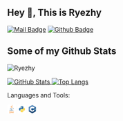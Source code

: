 ## Hey 👋, This is Ryezhy

[![Mail Badge](https://img.shields.io/badge/-11812109@mail.sustech.edu.cn-c14438?style=flat&logo=Gmail&logoColor=white&link=mailto:11812109@mail.sustech.edu.cn)](mailto:2650610676@QQ.com) [![Github Badge](https://img.shields.io/badge/-Ryezhy-grey?style=flat&logo=github&logoColor=white&link=https://github.com/ryyyc/)](https://github.com/Ryezhy/)
## Some of my Github Stats
<p align=left> <img src=https://komarev.com/ghpvc/?username=Ryezhy alt=Ryezhy /> </p>

<a href="https://github.com/Ryezhy">
  <img align="center" alt="GitHub Stats" src="https://github-readme-stats.vercel.app/api?username=ryyyc&show_icons=true&include_all_commits=true" />
</a>
<a href="https://github.com/Ryezhy">
  <img align="center" alt="Top Langs" src="https://github-readme-stats.vercel.app/api/top-langs/?username=ryyyc&layout=compact" />
</a>

Languages and Tools:

<code><img height="20" src="https://raw.githubusercontent.com/github/explore/80688e429a7d4ef2fca1e82350fe8e3517d3494d/topics/java/java.png" alt="java"></code>
<code><img height="20" src="https://raw.githubusercontent.com/github/explore/80688e429a7d4ef2fca1e82350fe8e3517d3494d/topics/python/python.png" alt="python"></code>
<code><img height="20" src="https://raw.githubusercontent.com/github/explore/80688e429a7d4ef2fca1e82350fe8e3517d3494d/topics/cpp/cpp.png" alt="cpp"></code>


<!--
**Ryyyc/ryyyc** is a ✨ _special_ ✨ repository because its `README.md` (this file) appears on your GitHub profile.



![Visitor Count](https://profile-counter.glitch.me/Ryezhy/count.svg)

[![wakatime](https://wakatime.com/badge/user/cced6ed5-8c53-42f4-95fc-eff84dc461e4.svg)](https://wakatime.com/@cced6ed5-8c53-42f4-95fc-eff84dc461e4)

[![Harlok's WakaTime stats](https://github-readme-stats.vercel.app/api/wakatime?username=cced6ed5-8c53-42f4-95fc-eff84dc461e4&locale=cn)](https://github.com/anuraghazra/github-readme-stats)

[![GitHub Streak](https://streak-stats.demolab.com?user=Ryezhy&theme=transparent&hide_border=%E9%94%99%E8%AF%AF%E7%9A%84&locale=zh_Hans)](https://git.io/streak-stats)

![Anurag's GitHub stats](https://github-readme-stats.vercel.app/api?username=Ryezhy&show_icons=true&theme=default&locale=cn)

[![Top Langs](https://github-readme-stats.vercel.app/api/top-langs/?username=Ryezhy&layout=compact&locale=cn)](https://github.com/anuraghazra/github-readme-stats)

[![Ashutosh's github activity graph](https://github-readme-activity-graph.vercel.app/graph?username=Ryezhy&theme=dracula)](https://github.com/ashutosh00710/github-readme-activity-graph)

[![trophy](https://github-profile-trophy.vercel.app/?username=Ryezhy)](https://github.com/Ryezhy/github-profile-trophy)
Here are some ideas to get you started:

- 🔭 I’m currently working on ...
- 🌱 I’m currently learning ...
- 👯 I’m looking to collaborate on ...
- 🤔 I’m looking for help with ...
- 💬 Ask me about ...
- 📫 How to reach me: ...
- 😄 Pronouns: ...
- ⚡ Fun fact: ...
-->
